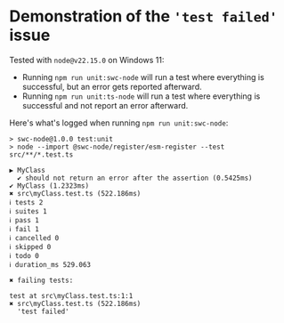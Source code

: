 # Demonstration of the `'test failed'` issue
Tested with `node@v22.15.0` on Windows 11:
- Running `npm run unit:swc-node` will run a test where everything is successful, but an error gets reported afterward.
- Running `npm run unit:ts-node` will run a test where everything is successful and not report an error afterward.

Here's what's logged when running `npm run unit:swc-node`:
```
> swc-node@1.0.0 test:unit
> node --import @swc-node/register/esm-register --test src/**/*.test.ts

▶ MyClass
  ✔ should not return an error after the assertion (0.5425ms)
✔ MyClass (1.2323ms)
✖ src\myClass.test.ts (522.186ms)
ℹ tests 2
ℹ suites 1
ℹ pass 1
ℹ fail 1
ℹ cancelled 0
ℹ skipped 0
ℹ todo 0
ℹ duration_ms 529.063

✖ failing tests:

test at src\myClass.test.ts:1:1
✖ src\myClass.test.ts (522.186ms)
  'test failed'
```